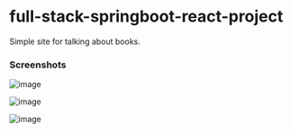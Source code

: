 # full-stack-springboot-react-project
Simple site for talking about books. 
### Screenshots

![image](https://user-images.githubusercontent.com/50626234/110436305-20ac2f80-80c5-11eb-92cb-d4fe59a43bea.png)

![image](https://user-images.githubusercontent.com/50626234/110436006-c1e6b600-80c4-11eb-9e4e-09133aa6e0a8.png)

![image](https://user-images.githubusercontent.com/50626234/110436108-ddea5780-80c4-11eb-8f52-2021a0f84b0e.png)
